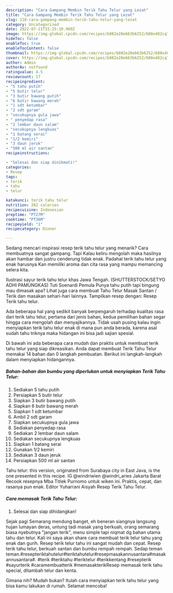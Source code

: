 ```yaml
---
description: "Cara Gampang Membin Terik Tahu Telur yang Lezat"
title: "Cara Gampang Membin Terik Tahu Telur yang Lezat"
slug: 210-cara-gampang-membin-terik-tahu-telur-yang-lezat
category: Uncategorized
date: 2022-07-21T15:25:10.960Z
image: https://img-global.cpcdn.com/recipes/b882e28e663b6252/680x482cq70/terik-tahu-telur-foto-resep-utama.jpg
hideToc: false
enableToc: true
enableTocContent: false
thumbnail: https://img-global.cpcdn.com/recipes/b882e28e663b6252/680x482cq70/terik-tahu-telur-foto-resep-utama.jpg
cover: https://img-global.cpcdn.com/recipes/b882e28e663b6252/680x482cq70/terik-tahu-telur-foto-resep-utama.jpg
author: Admin
authorAv: notfound
ratingvalue: 4.5
reviewcount: 17
recipeingredient:
- "5 tahu putih"
- "5 butir telur"
- "3 butir bawang putih"
- "6 butir bawang merah"
- "1 sdt ketumbar"
- "2 sdt garam"
- "secukupnya gula jawa"
- " penyedap rasa"
- "2 lembar daun salam"
- "secukupnya lengkuas"
- "1 batang serai"
- "1/2 kemiri"
- "3 daun jeruk"
- "500 ml air santan"
recipeinstructions:

- "Selesai dan siap dinikmati!"
categories:
- Resep
tags:
- terik
- tahu
- telur

katakunci: terik tahu telur 
nutrition: 262 calories
recipecuisine: Indonesian
preptime: "PT27M"
cooktime: "PT36M"
recipeyield: "1"
recipecategory: Dinner

---
```



Sedang mencari inspirasi resep terik tahu telur yang menarik? Cara membuatnya sangat gampang. Tapi Kalau keliru mengolah maka hasilnya akan hambar dan justru cenderung tidak enak. Padahal terik tahu telur yang enak harusnya Kan memiliki aroma dan cita rasa yang mampu memancing selera kita.


Ilustrasi sayur terik tahu telur khas Jawa Tengah. (SHUTTERSTOCK/SETYO ADHI PAMUNGKAS) Tuti Soenardi Pemula Punya tahu putih tapi bingung mau dimasak apa? Lihat juga cara membuat Tahu Telur Masak Santan / Terik dan masakan sehari-hari lainnya. Tampilkan resep dengan: Resep Terik tahu telur.

Ada beberapa hal yang sedikit banyak berpengaruh terhadap kualitas rasa dari terik tahu telur, pertama dari jenis bahan, kedua pemilihan bahan segar hingga cara mengolah dan menyajikannya. Tidak usah pusing kalau ingin menyiapkan terik tahu telur enak di mana pun anda berada, karena asal sudah tahu triknya maka hidangan ini bisa jadi sajian spesial.


Di bawah ini ada beberapa cara mudah dan praktis untuk membuat terik tahu telur yang siap dikreasikan. Anda dapat membuat Terik Tahu Telur memakai 14 bahan dan 0 langkah pembuatan. Berikut ini langkah-langkah dalam menyiapkan hidangannya.

<!--inarticleads1-->

##### Bahan-bahan dan bumbu yang diperlukan untuk menyiapkan Terik Tahu Telur:

1. Sediakan 5 tahu putih
1. Persiapkan 5 butir telur
1. Siapkan 3 butir bawang putih
1. Siapkan 6 butir bawang merah
1. Siapkan 1 sdt ketumbar
1. Ambil 2 sdt garam
1. Siapkan secukupnya gula jawa
1. Sediakan  penyedap rasa
1. Sediakan 2 lembar daun salam
1. Sediakan secukupnya lengkuas
1. Siapkan 1 batang serai
1. Gunakan 1/2 kemiri
1. Sediakan 3 daun jeruk
1. Persiapkan 500 ml air santan


Tahu telur: this version, originated from Surabaya city in East Java, is the one presented in this recipe. IG @windriwien @windri_aries Jakarta Barat Recook resepnya Mba Titiek Purnomo untuk wiken ini. Praktis, cepat, dan rasanya pun enak. Editor Yuharrani Aisyah Resep Terik Tahu Telur. 

<!--inarticleads2-->

##### Cara memasak Terik Tahu Telur:


1. Selesai dan siap dihidangkan!

Sejak pagi Semarang mendung banget, eh beneran siangnya langsung hujan lumayan deras, untung tadi masak yang berkuah, orang semarang biasa nyebutnya &#34;jangan terik&#34;, menu simple tapi niqmat dg bahan utama tahu dan telur. Kali ini saya akan share cara membuat terik telur tahu yang enak dan gurih. Resep terik telur tahu ini sangat mudah dan cepat. Resep terik tahu telur, berkuah santan dan bumbu rempah rempah. Sedap teman teman.#resepteriktahutelur#teriktahutelur#resepmasakannusantara#masakannusantara#. #terik #teriktahu #teriktelur #terikkentang #resepterik #sayurterik #caramembuatterik #memasakterikResep memasak terik tahu special, ditambah telur dan kenta. 

Gimana nih? Mudah bukan? Itulah cara menyiapkan terik tahu telur yang bisa kamu lakukan di rumah. Selamat mencoba!
